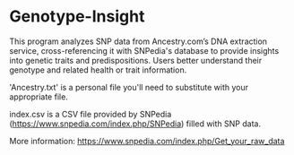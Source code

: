 # Genotype-Insight
This program analyzes SNP data from Ancestry.com’s DNA extraction service, cross-referencing it with SNPedia's database to provide insights into genetic traits and predispositions. Users better understand their genotype and related health or trait information.

'Ancestry.txt' is a personal file you'll need to substitute with your appropriate file. 

index.csv is a CSV file provided by SNPedia (https://www.snpedia.com/index.php/SNPedia) filled with SNP data. 

More information:
https://www.snpedia.com/index.php/Get_your_raw_data
